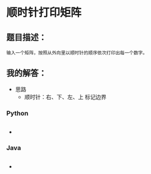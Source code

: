 # 顺时针打印矩阵

## 题目描述：

```
输入一个矩阵，按照从外向里以顺时针的顺序依次打印出每一个数字。
```

## 我的解答：

- 思路
  - 顺时针：右、下、左、上 标记边界

### Python

```python

```

- 

### Java

```java

```

- 